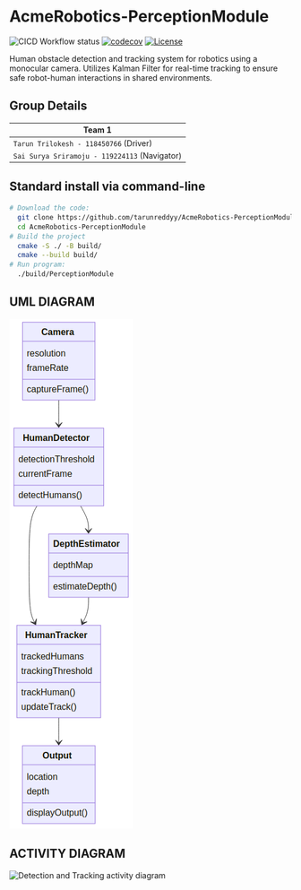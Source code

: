 # AcmeRobotics-PerceptionModule

![CICD Workflow status](https://github.com/tarunreddyy/AcmeRobotics-PerceptionModule/actions/workflows/run-unit-test-and-upload-codecov.yml/badge.svg) [![codecov](https://codecov.io/gh/tarunreddyy/AcmeRobotics-PerceptionModule/graph/badge.svg?token=YOURTOKEN)](https://codecov.io/gh/tarunreddyy/AcmeRobotics-PerceptionModule) [![License](https://img.shields.io/badge/license-MIT-blue.svg)](LICENSE)

Human obstacle detection and tracking system for robotics using a monocular camera. Utilizes Kalman Filter for real-time tracking to ensure safe robot-human interactions in shared environments.

## Group Details 

| Team 1 |
|---|
| `Tarun Trilokesh - 118450766` (Driver)|
| `Sai Surya Sriramoju - 119224113` (Navigator)|

## Standard install via command-line
```bash
# Download the code:
  git clone https://github.com/tarunreddyy/AcmeRobotics-PerceptionModule.git
  cd AcmeRobotics-PerceptionModule
# Build the project
  cmake -S ./ -B build/
  cmake --build build/
# Run program:
  ./build/PerceptionModule
```

## UML DIAGRAM

![HumanObstacleDetection UML diagram](images/Midterm_UML.png)
## ACTIVITY DIAGRAM

![Detection and Tracking activity diagram](Midterm_activity_diagram.png)